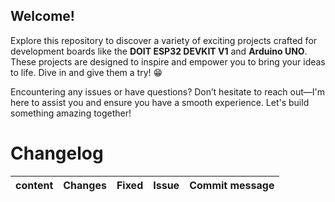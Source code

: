 ## **Welcome!**
Explore this repository to discover a variety of exciting projects crafted for development boards like the **DOIT ESP32 DEVKIT V1** and **Arduino UNO**. These projects are designed to inspire and empower you to bring your ideas to life. Dive in and give them a try! 😁

Encountering any issues or have questions? Don’t hesitate to reach out—I'm here to assist you and ensure you have a smooth experience. Let's build something amazing together! 


# **Changelog**
| content | Changes | Fixed | Issue |Commit message|
|---------|---------|-------|-------|--------------|
